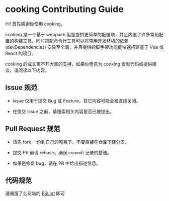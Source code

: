# cooking Contributing Guide

Hi! 首先感谢你使用 cooking。

cooking 是一个基于 webpack 但是提供更简单的配置项，并且内置了许多常用配置的构建工具。同时搭配命令行工具可以将常用开发环境的依赖 (devDependencies) 安装至全局，并且提供的脚手架功能能快速搭建基于 Vue 或 React 的项目。

cooking 的成长离不开大家的支持，如果你愿意为 cooking 贡献代码或提供建议，请阅读以下内容。

## Issue 规范
- issue 仅用于提交 Bug 或 Feature，其它内容可能会被直接关闭。

- 在提交 issue 之前，请搜索相关内容是否已被提出。

## Pull Request 规范
- 请先 fork 一份到自己的项目下，不要直接在仓库下建分支。

- 提交 PR 前请 rebase，确保 commit 记录的整洁。

- 如果是修复 bug，请在 PR 中给出描述信息。

## 代码规范
遵循饿了么前端的 [ESLint](https://github.com/ElemeFE/eslint-config-elemefe) 即可
